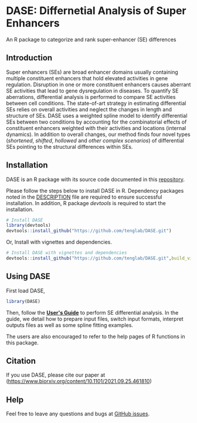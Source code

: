 # DASE: Differnetial Analysis of Super Enhancers
An R package to categorize and rank super-enhancer (SE) differences

## Introduction
Super enhancers (SEs) are broad enhancer domains usually containing multiple constituent enhancers that 
hold elevated activities in gene regulation. Disruption in one or more constituent enhancers causes 
aberrant SE activities that lead to gene dysregulation in diseases. To quantify SE aberrations, 
differential analysis is performed to compare SE activities between cell conditions. The state-of-art 
strategy in estimating differential SEs relies on overall activities and neglect the changes in length 
and structure of SEs. DASE uses a weighted spline model to identify differential SEs between two conditions 
by accounting for the combinatorial effects of constituent enhancers weighted with their activities
and locations (internal dynamics). In addition to overall changes, our method finds four novel types 
(*shortened*, *shifted*, *hollowed* and *other complex scenarios*) of differential SEs pointing to the 
structural differences within SEs.

## Installation

DASE is an R package with its source code documented in this [repository](https://github.com/tenglab/DASE).

Please follow the steps below to install DASE in R. Dependency packages noted in the 
[DESCRIPTION](https://github.com/tenglab/DASE/blob/master/DESCRIPTION) file are required to ensure successful
installation. In addition, R package *devtools* is required to start the installation.

```R
# Install DASE
library(devtools)
devtools::install_github("https://github.com/tenglab/DASE.git")
```

Or, Install with vignettes and dependencies.

```R
# Install DASE with vignettes and dependencies
devtools::install_github("https://github.com/tenglab/DASE.git",build_vignettes = TRUE)
```

## Using DASE
First load DASE,
```R
library(DASE)
```

Then, follow the [**User's Guide**](https://github.com/tenglab/DASE/blob/master/DASE_guide.pdf) 
to perform SE differential analysis. In the guide, we detail how to prepare input files, switch input 
formats, interpret outputs files as well as some spline fitting examples.

The users are also encouraged to refer to the help pages of R functions in this package. 

## Citation
If you use DASE, please cite our paper at (https://www.biorxiv.org/content/10.1101/2021.09.25.461810)

## Help
Feel free to leave any questions and bugs at [GitHub issues](https://github.com/tenglab/DASE/issues).
